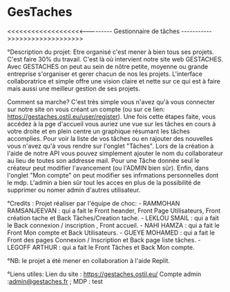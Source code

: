 # GesTaches
<<<<<<<<<<<<<<<<<<<--------- Gestionnaire de tâches ----------->>>>>>>>>>>>>>>>>>>

°Description du projet:
	Etre organisé c'est mener à bien tous ses projets. C'est faire 30% du travail. C'est là où intervient notre site web GESTACHES. Avec GESTACHES on peut au sein de nôtre petite, moyenne ou grande entreprise s'organiser et gerer chacun de nos les projets. L'interface collaboratrice et simple offre une vision claire et nette sur ce qui est à faire mais aussi une meilleur gestion de ses projets.
	
Comment sa marche?
	C'est très simple vous n'avez qu'à vous connecter sur notre site on vous créant un compte (ou sur ce lien: https://gestaches.ostil.eu/user/register). Une fois cette étapes faite, vous accédez à la pge d'accueil vous auriez une vue sur les tâches en cours à votre droite et en plein centre un graphique résumant les tâches accomplies. Pour voir la liste de vos tâches ou en rajouter des nouvelles vous n'avez qu'à vous rendre sur l'onglet "Tâches". Lors de la création à l'aide de notre API vous pouvez simplement ajouter le nom du collaborateur au lieu de toutes son addresse mail. Pour une Tâche donnée seul le créateur peut modifier l'avancement (ou l'ADMIN bien sûr). Enfin, dans l'onglet "Mon compte" on peut modifier ses infrmations personnelles dont le mdp. L'admin a bien sûr tout les acces en plus de la possibilité de supprimer ou nomer admin d'autres utilisateur. 

	
	
	
	
	
	
°Credits :
	Projet réaliser par l'équipe de choc:
		- RAMMOHAN RAMSANJEEVAN : qui a fait le Front heander, Front Page Utilisateurs, Front création tache et Back Tâches/Creation tache.
		- LEKLOU SMAIL :  qui a fait le Back connexion / inscription , Front accueil.
		- NAHI HAMZA : qui a fait le Front Mon compte et Back Utilisateurs.
		- GUEYE MOHAMED : qui a fait le Front des pages Connexion / Inscription et Back page liste tâches.
		- LEGOFF ARTHUR  : qui a fait le Front Tâches et Back Mon compte.
		
°NB: le projet a été mener en collaboration à l'aide Replit. 

°Liens utiles:
	Lien du site : https://gestaches.ostil.eu/
	Compte admin :admin@gestaches.fr ; MDP : test
